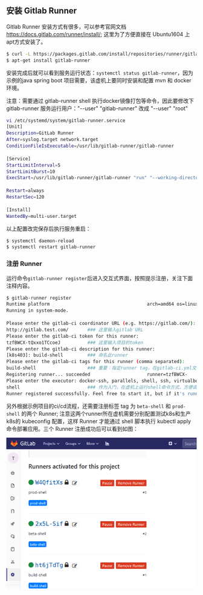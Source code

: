 ## 安装 Gitlab Runner

Gitlab Runner 安装方式有很多，可以参考官网文档 https://docs.gitlab.com/runner/install/; 这里为了方便直接在 Ubuntu1604 上 apt方式安装了。

``` bash
$ curl -L https://packages.gitlab.com/install/repositories/runner/gitlab-runner/script.deb.sh | sudo bash
$ apt-get install gitlab-runner
```

安装完成后就可以看到服务运行状态：`systemctl status gitlab-runner`，因为示例的java spring boot 项目需要，该虚机上要同时安装和配置 mvn 和 docker 环境。

注意：需要通过 gitlab-runner shell 执行docker镜像打包等命令，因此要修改下 gitlab-runner 服务运行用户："--user" "gitlab-runner" 改成 "--user" "root"

``` bash
vi /etc/systemd/system/gitlab-runner.service
[Unit]
Description=GitLab Runner
After=syslog.target network.target
ConditionFileIsExecutable=/usr/lib/gitlab-runner/gitlab-runner

[Service]
StartLimitInterval=5
StartLimitBurst=10
ExecStart=/usr/lib/gitlab-runner/gitlab-runner "run" "--working-directory" "/home/gitlab-runner" "--config" "/etc/gitlab-runner/config.toml" "--service" "gitlab-runner" "--syslog" "--user" "gitlab-runner"

Restart=always
RestartSec=120

[Install]
WantedBy=multi-user.target
```

以上配置改完保存后执行服务重启：

``` bash
$ systemctl daemon-reload
$ systemctl restart gitlab-runner
```

### 注册 Runner

运行命令`gitlab-runner register`后进入交互式界面，按照提示注册，关注下面注释内容。

``` bash
$ gitlab-runner register
Runtime platform                                    arch=amd64 os=linux pid=3269 revision=8bb608ff version=11.7.0
Running in system-mode.                            
                                                   
Please enter the gitlab-ci coordinator URL (e.g. https://gitlab.com/):
http://gitlab.test.com/       ### 这里输入gitlab URL
Please enter the gitlab-ci token for this runner:
tzfBWCX-tQxxo1TCcoeJ          ### 这里输入项目的token
Please enter the gitlab-ci description for this runner:
[k8s403]: build-shell         ### 命名此runner
Please enter the gitlab-ci tags for this runner (comma separated):
build-shell                   ### 重要：指定runner tag，在gitlab-ci.yml文件中定义该tag才能执行 mvn编译/docker打包的任务
Registering runner... succeeded                     runner=tzfBWCX-
Please enter the executor: docker-ssh, parallels, shell, ssh, virtualbox, kubernetes, docker, docker+machine, docker-ssh+machine:
shell                         ### 作为入门，在虚机上运行shell命令方式，方便调试
Runner registered successfully. Feel free to start it, but if it's running already the config should be automatically reloaded!
```
另外根据示例项目的ci/cd流程，还需要注册标签 tag 为 `beta-shell` 和 `prod-shell` 的两个 Runner; 注意这两个runner所在虚机需要分别配置测试k8s和生产k8s的 kubeconfig 配置，这样 Runner 才能通过 shell 脚本执行 kubectl apply 命令部署应用。三个 Runner 注册成功后可以看到如图：

![active-runner](pics/active-runner.jpg)

